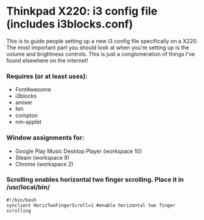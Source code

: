 # Thinkpad X220: i3 config file (includes i3blocks.conf) 

This is to guide people setting up a new i3 config file specifically on a X220. 
The most important part you should look at when you're setting up is the volume and brightness controls. 
This is just a conglomeration of things I've found elsewhere on the internet! 

### Requires (or at least uses):

- FontAwesome 
- i3blocks
- amixer
- feh 
- compton
- nm-applet


### Window assignments for:
- Google Play Music Desktop Player (workspace 10)
- Steam (workspace 9)
- Chrome (workspace 2)

### Scrolling enables horizontal two finger scrolling. Place it in /usr/local/bin/ 
```
#!/bin/bash
synclient HorizTwoFingerScroll=1 #enable horizontal two finger scrolling
```

